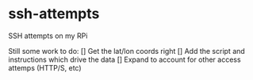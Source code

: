 ssh-attempts
============

SSH attempts on my RPi

Still some work to do:
[] Get the lat/lon coords right
[] Add the script and instructions which drive the data
[] Expand to account for other access attemps (HTTP/S, etc)
